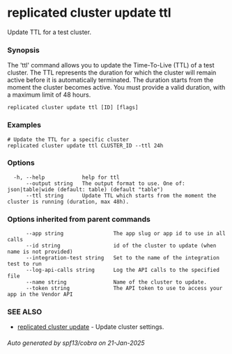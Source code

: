# replicated cluster update ttl

Update TTL for a test cluster.

### Synopsis

The 'ttl' command allows you to update the Time-To-Live (TTL) of a test cluster. The TTL represents the duration for which the cluster will remain active before it is automatically terminated. The duration starts from the moment the cluster becomes active. You must provide a valid duration, with a maximum limit of 48 hours.

```
replicated cluster update ttl [ID] [flags]
```

### Examples

```
# Update the TTL for a specific cluster
replicated cluster update ttl CLUSTER_ID --ttl 24h
```

### Options

```
  -h, --help            help for ttl
      --output string   The output format to use. One of: json|table|wide (default: table) (default "table")
      --ttl string      Update TTL which starts from the moment the cluster is running (duration, max 48h).
```

### Options inherited from parent commands

```
      --app string                The app slug or app id to use in all calls
      --id string                 id of the cluster to update (when name is not provided)
      --integration-test string   Set to the name of the integration test to run
      --log-api-calls string      Log the API calls to the specified file
      --name string               Name of the cluster to update.
      --token string              The API token to use to access your app in the Vendor API
```

### SEE ALSO

* [replicated cluster update](replicated_cluster_update.md)	 - Update cluster settings.

###### Auto generated by spf13/cobra on 21-Jan-2025
